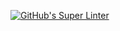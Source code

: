 [![GitHub's Super Linter](https://github.com/ICS20-Programming-MadeleineF/Unit2-01-JS-HelloWorld/workflows/GitHub's%20Super%20Linter/badge.svg)](https://github.com/ICS20-Programming-MadeleineF/Unit2-01-JS-HelloWorld/actions)